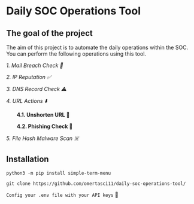 # Daily SOC Operations Tool

## The goal of the project

The aim of this project is to automate the daily operations within the SOC.
You can perform the following operations using this tool.

*1. Mail Breach Check  :e-mail: <br/>*

*2. IP Reputation :white_check_mark: <br/>*

*3. DNS Record Check :warning: <br/>*

*4. URL Actions :arrow_down: <br/>*

&emsp;&emsp;**4.1. Unshorten URL :link: <br/>**
  
&emsp;&emsp;**4.2. Phishing Check :fishing_pole_and_fish: <br/>**
  
*5. File Hash Malware Scan 	:skull_and_crossbones: <br/>*


## Installation

`python3 -m pip install simple-term-menu`

`git clone https://github.com/omertasci11/daily-soc-operations-tool/`

`Config your .env file with your API keys` :key:



